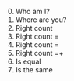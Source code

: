 0. Who am I?
1. Where are you?
2. Right count
3. Right count =
4. Right count =
5. Right count =+
6. Is equal
7. Is the same
